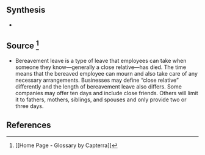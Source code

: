 ## Synthesis
- 
## Source [^1]
- Bereavement leave is a type of leave that employees can take when someone they know—generally a close relative—has died. The time means that the bereaved employee can mourn and also take care of any necessary arrangements. Businesses may define “close relative” differently and the length of bereavement leave also differs. Some companies may offer ten days and include close friends. Others will limit it to fathers, mothers, siblings, and spouses and only provide two or three days.
## References

[^1]: [[Home Page - Glossary by Capterra]]